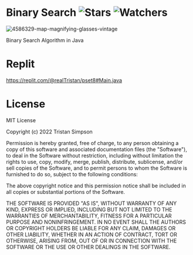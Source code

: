 # Binary Search ![Stars](https://img.shields.io/github/stars/realTristan/BinarySearch?color=brightgreen) ![Watchers](https://img.shields.io/github/watchers/realTristan/BinarySearch?label=Watchers)
![4586329-map-magnifying-glasses-vintage](https://user-images.githubusercontent.com/75189508/227647593-584222a5-d840-4272-9873-0c069c3feaf2.jpg)

Binary Search Algorithm in Java

# Replit
https://replit.com/@realTristan/pset8#Main.java

# License
MIT License

Copyright (c) 2022 Tristan Simpson

Permission is hereby granted, free of charge, to any person obtaining a copy of this software and associated documentation files (the "Software"), to deal in the Software without restriction, including without limitation the rights to use, copy, modify, merge, publish, distribute, sublicense, and/or sell copies of the Software, and to permit persons to whom the Software is furnished to do so, subject to the following conditions:

The above copyright notice and this permission notice shall be included in all copies or substantial portions of the Software.

THE SOFTWARE IS PROVIDED "AS IS", WITHOUT WARRANTY OF ANY KIND, EXPRESS OR IMPLIED, INCLUDING BUT NOT LIMITED TO THE WARRANTIES OF MERCHANTABILITY, FITNESS FOR A PARTICULAR PURPOSE AND NONINFRINGEMENT. IN NO EVENT SHALL THE AUTHORS OR COPYRIGHT HOLDERS BE LIABLE FOR ANY CLAIM, DAMAGES OR OTHER LIABILITY, WHETHER IN AN ACTION OF CONTRACT, TORT OR OTHERWISE, ARISING FROM, OUT OF OR IN CONNECTION WITH THE SOFTWARE OR THE USE OR OTHER DEALINGS IN THE SOFTWARE.
